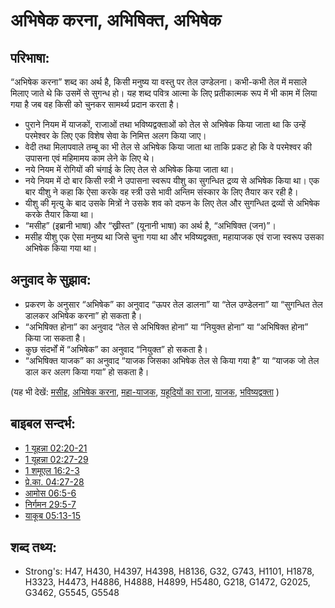 # अभिषेक करना, अभिषिक्त, अभिषेक #

## परिभाषा: ##

“अभिषेक करना” शब्द का अर्थ है, किसी मनुष्य या वस्तु पर तेल उण्डेलना। कभी-कभी तेल में मसाले मिलाए जाते थे कि उसमें से सुगन्ध हो। यह शब्द पवित्र आत्मा के लिए प्रतीकात्मक रूप में भी काम में लिया गया है जब वह किसी को चुनकर सामर्थ्य प्रदान करता है।

* पुराने नियम में याजकों, राजाओं तथा भविष्यद्वक्ताओं को तेल से अभिषेक किया जाता था कि उन्हें परमेश्वर के लिए एक विशेष सेवा के निमित्त अलग किया जाए।
* वेदी तथा मिलापवाले तम्बू का भी तेल से अभिषेक किया जाता था ताकि प्रकट हो कि वे परमेश्वर की उपासना एवं महिमामय काम लेने के लिए थे।
* नये नियम में रोगियों की चंगाई के लिए तेल से अभिषेक किया जाता था।
* नये नियम में दो बार किसी स्त्री ने उपासना स्वरूप यीशु का सुगन्धित द्रव्य से अभिषेक किया था। एक बार यीशु ने कहा कि ऐसा करके वह स्त्री उसे भावी अन्तिम संस्कार के लिए तैयार कर रही है।
* यीशु की मृत्यु के बाद उसके मित्रों ने उसके शव को दफन के लिए तेल और सुगन्धित द्रव्यों से अभिषेक करके तैयार किया था।
* “मसीह” (इब्रानी भाषा)  और “ख्रीस्त” (यूनानी भाषा) का अर्थ है, “अभिषिक्त (जन)”।
* मसीह यीशु एक ऐसा मनुष्य था जिसे चुना गया था और भविष्यद्वक्ता, महायाजक एवं राजा स्वरूप उसका अभिषेक किया गया था।

## अनुवाद के सुझाव: ##

* प्रकरण के अनुसार “अभिषेक” का अनुवाद “ऊपर तेल डालना” या “तेल उण्डेलना” या “सुगन्धित तेल डालकर अभिषेक करना” हो सकता है।
* “अभिषिक्त होना” का अनुवाद “तेल से अभिषिक्त होना” या “नियुक्त होना” या “अभिषिक्त होना” किया जा सकता है।
* कुछ संदर्भों में “अभिषेक” का अनुवाद “नियुक्त” हो सकता है।
* “अभिषिक्त याजक” का अनुवाद “याजक जिसका अभिषेक तेल से किया गया है” या “याजक जो तेल डाल कर अलग किया गया” हो सकता है।

(यह भी देखें: [मसीह](../kt/christ.md), [अभिषेक करना](../kt/consecrate.md), [महा-याजक](../kt/highpriest.md), [यहूदियों का राजा](../kt/kingofthejews.md), [याजक](../kt/priest.md), [भविष्यद्वक्ता](../kt/prophet.md)  )

## बाइबल सन्दर्भ: ##

* [1 यूहन्ना 02:20-21](rc://en/tn/help/1jn/02/20)
* [1 यूहन्ना 02:27-29](rc://en/tn/help/1jn/02/27)
* [1 शमूएल 16:2-3](rc://en/tn/help/1sa/16/02)
* [प्रे.का. 04:27-28](rc://en/tn/help/act/04/27)
* [आमोस 06:5-6](rc://en/tn/help/amo/06/05)
* [निर्गमन 29:5-7](rc://en/tn/help/exo/29/05)
* [याकूब 05:13-15](rc://en/tn/help/jas/05/13)


## शब्द तथ्य: ##

* Strong's: H47, H430, H4397, H4398, H8136, G32, G743, H1101, H1878, H3323, H4473, H4886, H4888, H4899, H5480, G218, G1472, G2025, G3462, G5545, G5548
